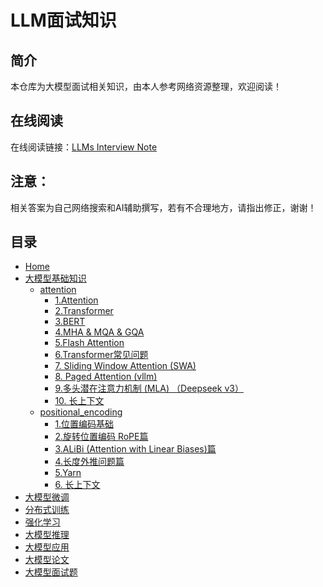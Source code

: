 
# LLM面试知识


## 简介

本仓库为大模型面试相关知识，由本人参考网络资源整理，欢迎阅读！


## 在线阅读

在线阅读链接：[LLMs Interview Note](https://cycloneboy.github.io/llm_interview/)


## 注意：

相关答案为自己网络搜索和AI辅助撰写，若有不合理地方，请指出修正，谢谢！


## 目录

* [Home](/)
* [大模型基础知识](/大模型基础知识/)
    * [attention](/大模型基础知识/attention.md)
        * [1.Attention](/大模型基础知识/attention.md?id=_1attention-1)
        * [2.Transformer](/大模型基础知识/attention.md?id=_2transformer)
        * [3.BERT](/大模型基础知识/attention.md?id=_3bert)
        * [4.MHA & MQA & GQA](/大模型基础知识/attention.md?id=_4mha-amp-mqa-amp-gqa)
        * [5.Flash Attention](/大模型基础知识/attention.md?id=_5flash-attention )
        * [6.Transformer常见问题](/大模型基础知识/attention.md?id=_6transformer常见问题 )
        * [7. Sliding Window Attention (SWA)](/大模型基础知识/attention.md?id=_7-sliding-window-attention-swa )
        * [8. Paged Attention (vllm)](/大模型基础知识/attention.md?id=_8-paged-attention-vllm )
        * [9.多头潜在注意力机制 (MLA) （Deepseek v3）](/大模型基础知识/attention.md?id=_9多头潜在注意力机制-mla-（deepseek-v3） )
        * [10. 长上下文](/大模型基础知识/attention.md?id=_10-长上下文)
    * [positional_encoding](/大模型基础知识/positional_encoding.md)
        * [1.位置编码基础](/大模型基础知识/positional_encoding.md?id=_1位置编码基础)
        * [2.旋转位置编码 RoPE篇](/大模型基础知识/positional_encoding.md?id=_2旋转位置编码-rope篇)
        * [3.ALiBi (Attention with Linear Biases)篇](/大模型基础知识/positional_encoding.md?id=_3alibi-attention-with-linear-biases篇)
        * [4.长度外推问题篇](/大模型基础知识/positional_encoding.md?id=_4长度外推问题篇)
        * [5.Yarn](/大模型基础知识/positional_encoding.md?id=_5yarn)
        * [6. 长上下文](/大模型基础知识/positional_encoding.md?id=_6-长上下文)
* [大模型微调](/大模型微调/)
* [分布式训练](/分布式训练/)
* [强化学习](/强化学习/)
* [大模型推理](/大模型推理/)
* [大模型应用](/大模型应用/)
* [大模型论文](/大模型论文/)
* [大模型面试题](/大模型面试题)
